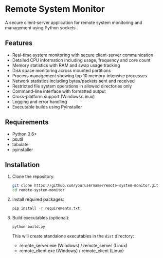 <!-- @format -->

# Remote System Monitor

A secure client-server application for remote system monitoring and management using Python sockets.

## Features

- Real-time system monitoring with secure client-server communication
- Detailed CPU information including usage, frequency and core count
- Memory statistics with RAM and swap usage tracking
- Disk space monitoring across mounted partitions
- Process management showing top 10 memory-intensive processes
- Network statistics including bytes/packets sent and received
- Restricted file system operations in allowed directories only
- Command-line interface with formatted output
- Cross-platform support (Windows/Linux)
- Logging and error handling
- Executable builds using PyInstaller

## Requirements

- Python 3.6+
- psutil
- tabulate
- pyinstaller

## Installation

1. Clone the repository:
   ```bash
   git clone https://github.com/yourusername/remote-system-monitor.git
   cd remote-system-monitor
   ```

2. Install required packages:
   ```bash
   pip install -r requirements.txt
   ```

3. Build executables (optional):
   ```bash
   python build.py
   ```
   This will create standalone executables in the `dist` directory:
   - remote_server.exe (Windows) / remote_server (Linux)
   - remote_client.exe (Windows) / remote_client (Linux)
